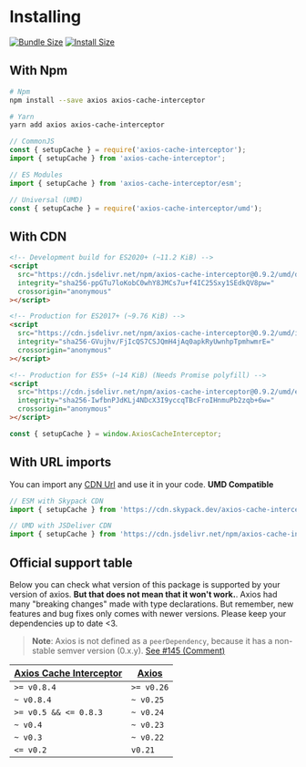 # Installing

[![Bundle Size](https://img.shields.io/bundlephobia/minzip/axios-cache-interceptor/latest?style=flat)](https://bundlephobia.com/package/axios-cache-interceptor@latest)
[![Install Size](https://packagephobia.com/badge?p=axios-cache-interceptor@latest)](https://packagephobia.com/result?p=axios-cache-interceptor@latest)

## With Npm

```sh
# Npm
npm install --save axios axios-cache-interceptor

# Yarn
yarn add axios axios-cache-interceptor
```

```js
// CommonJS
const { setupCache } = require('axios-cache-interceptor');
import { setupCache } from 'axios-cache-interceptor';

// ES Modules
import { setupCache } from 'axios-cache-interceptor/esm';

// Universal (UMD)
const { setupCache } = require('axios-cache-interceptor/umd');
```

## With CDN

```html
<!-- Development build for ES2020+ (~11.2 KiB) -->
<script
  src="https://cdn.jsdelivr.net/npm/axios-cache-interceptor@0.9.2/umd/dev.js"
  integrity="sha256-ppGTu7loKobC0whY8JMCs7u+f4IC25Sxy1SEdkQV8pw="
  crossorigin="anonymous"
></script>

<!-- Production for ES2017+ (~9.76 KiB) -->
<script
  src="https://cdn.jsdelivr.net/npm/axios-cache-interceptor@0.9.2/umd/index.js"
  integrity="sha256-GVujhv/FjIcQS7CSJQmH4jAq0apkRyUwnhpTpmhwmrE="
  crossorigin="anonymous"
></script>

<!-- Production for ES5+ (~14 KiB) (Needs Promise polyfill) -->
<script
  src="https://cdn.jsdelivr.net/npm/axios-cache-interceptor@0.9.2/umd/es5.js"
  integrity="sha256-IwfbnPJdKLj4NDcX3I9yccqTBcFroIHnmuPb2zqb+6w="
  crossorigin="anonymous"
></script>
```

```js
const { setupCache } = window.AxiosCacheInterceptor;
```

## With URL imports

You can import any [CDN Url](#with-cdns) and use it in your code. **UMD Compatible**

```js
// ESM with Skypack CDN
import { setupCache } from 'https://cdn.skypack.dev/axios-cache-interceptor@0.9.2';

// UMD with JSDeliver CDN
import { setupCache } from 'https://cdn.jsdelivr.net/npm/axios-cache-interceptor@0.9.2/umd/index.js';
```

## Official support table

Below you can check what version of this package is supported by your version of axios.
**But that does not mean that it won't work.**. Axios had many "breaking changes" made
with type declarations. But remember, new features and bug fixes only comes with newer
versions. Please keep your dependencies up to date <3.

> **Note**: Axios is not defined as a `peerDependency`, because it has a non-stable semver
> version (0.x.y).
> [See #145 (Comment)](https://github.com/arthurfiorette/axios-cache-interceptor/issues/145#issuecomment-1042710481)

| [Axios Cache Interceptor](https://github.com/arthurfiorette/axios-cache-interceptor/releases) | [Axios](https://github.com/axios/axios/releases) |
| --------------------------------------------------------------------------------------------- | ------------------------------------------------ |
| `>= v0.8.4`                                                                                   | `>= v0.26`                                       |
| `~ v0.8.4`                                                                                    | `~ v0.25`                                        |
| `>= v0.5 && <= 0.8.3`                                                                         | `~ v0.24`                                        |
| `~ v0.4`                                                                                      | `~ v0.23`                                        |
| `~ v0.3`                                                                                      | `~ v0.22`                                        |
| `<= v0.2`                                                                                     | `v0.21`                                          |
